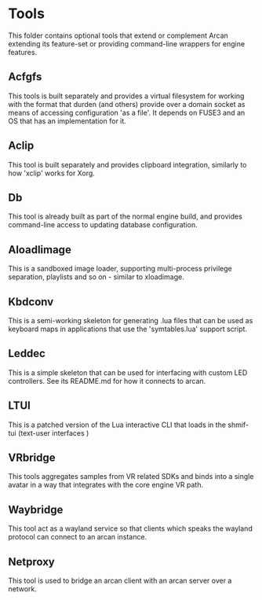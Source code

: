 # Tools

This folder contains optional tools that extend or complement Arcan
extending its feature-set or providing command-line wrappers for
engine features.

## Acfgfs
This tools is built separately and provides a virtual filesystem
for working with the format that durden (and others) provide over
a domain socket as means of accessing configuration 'as a file'.
It depends on FUSE3 and an OS that has an implementation for it.

## Aclip
This tool is built separately and provides clipboard integration,
similarly to how 'xclip' works for Xorg.

## Db
This tool is already built as part of the normal engine build, and
provides command-line access to updating database configuration.

## Aloadlimage
This is a sandboxed image loader, supporting multi-process privilege
separation, playlists and so on - similar to xloadimage.

## Kbdconv
This is a semi-working skeleton for generating .lua files that can
be used as keyboard maps in applications that use the 'symtables.lua'
support script.

## Leddec
This is a simple skeleton that can be used for interfacing with custom
LED controllers. See its README.md for how it connects to arcan.

## LTUI
This is a patched version of the Lua interactive CLI that loads in
the shmif-tui (text-user interfaces )

## VRbridge
This tools aggregates samples from VR related SDKs and binds into a
single avatar in a way that integrates with the core engine VR path.

## Waybridge
This tool act as a wayland service so that clients which speaks the
wayland protocol can connect to an arcan instance.

## Netproxy
This tool is used to bridge an arcan client with an arcan server over
a network.
